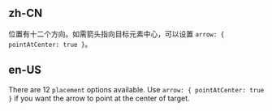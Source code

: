## zh-CN

位置有十二个方向。如需箭头指向目标元素中心，可以设置 `arrow: { pointAtCenter: true }`。

## en-US

There are 12 `placement` options available. Use `arrow: { pointAtCenter: true }` if you want the arrow to point at the center of target.
